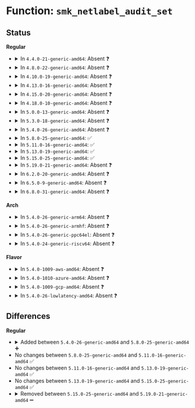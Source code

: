 # Function: <code>smk_netlabel_audit_set</code>

## Status
<b>Regular</b>
<ul>
<li>
<details>
<summary>In <code>4.4.0-21-generic-amd64</code>: Absent ❓</summary>

```json
{
  "name": "smk_netlabel_audit_set",
  "collision_type": "Unique Static",
  "inline_type": "Full",
  "funcs": [
    {
      "addr": 18446744071582400072,
      "name": "smk_netlabel_audit_set",
      "external": false,
      "loc": "security/smack/smackfs.c:193",
      "file": "security/smack/smackfs.c",
      "inline": "not declared, inlined",
      "caller_inline": [
        "security/smack/smackfs.c:smk_cipso_doi",
        "security/smack/smackfs.c:smk_unlbl_ambient",
        "security/smack/smackfs.c:smk_write_net4addr"
      ],
      "caller_func": []
    }
  ],
  "symbols": []
}
```
</details>
</li>
<li>
<details>
<summary>In <code>4.8.0-22-generic-amd64</code>: Absent ❓</summary>

```json
{
  "name": "smk_netlabel_audit_set",
  "collision_type": "Unique Static",
  "inline_type": "Full",
  "funcs": [
    {
      "addr": 18446744071582629716,
      "name": "smk_netlabel_audit_set",
      "external": false,
      "loc": "security/smack/smackfs.c:193",
      "file": "security/smack/smackfs.c",
      "inline": "not declared, inlined",
      "caller_inline": [
        "security/smack/smackfs.c:smk_write_net4addr",
        "security/smack/smackfs.c:smk_unlbl_ambient",
        "security/smack/smackfs.c:smk_cipso_doi"
      ],
      "caller_func": []
    }
  ],
  "symbols": []
}
```
</details>
</li>
<li>
<details>
<summary>In <code>4.10.0-19-generic-amd64</code>: Absent ❓</summary>

```json
{
  "name": "smk_netlabel_audit_set",
  "collision_type": "Unique Static",
  "inline_type": "Full",
  "funcs": [
    {
      "addr": 18446744071582721716,
      "name": "smk_netlabel_audit_set",
      "external": false,
      "loc": "security/smack/smackfs.c:193",
      "file": "security/smack/smackfs.c",
      "inline": "not declared, inlined",
      "caller_inline": [
        "security/smack/smackfs.c:smk_write_net4addr",
        "security/smack/smackfs.c:smk_unlbl_ambient",
        "security/smack/smackfs.c:smk_cipso_doi"
      ],
      "caller_func": []
    }
  ],
  "symbols": []
}
```
</details>
</li>
<li>
<details>
<summary>In <code>4.13.0-16-generic-amd64</code>: Absent ❓</summary>

```json
{
  "name": "smk_netlabel_audit_set",
  "collision_type": "Unique Static",
  "inline_type": "Full",
  "funcs": [
    {
      "addr": 18446744071582814425,
      "name": "smk_netlabel_audit_set",
      "external": false,
      "loc": "security/smack/smackfs.c:194",
      "file": "security/smack/smackfs.c",
      "inline": "not declared, inlined",
      "caller_inline": [
        "security/smack/smackfs.c:smk_write_net4addr",
        "security/smack/smackfs.c:smk_unlbl_ambient",
        "security/smack/smackfs.c:smk_cipso_doi"
      ],
      "caller_func": []
    }
  ],
  "symbols": []
}
```
</details>
</li>
<li>
<details>
<summary>In <code>4.15.0-20-generic-amd64</code>: Absent ❓</summary>

```json
{
  "name": "smk_netlabel_audit_set",
  "collision_type": "Unique Static",
  "inline_type": "Full",
  "funcs": [
    {
      "addr": 18446744071582971241,
      "name": "smk_netlabel_audit_set",
      "external": false,
      "loc": "security/smack/smackfs.c:194",
      "file": "security/smack/smackfs.c",
      "inline": "not declared, inlined",
      "caller_inline": [
        "security/smack/smackfs.c:smk_write_net4addr",
        "security/smack/smackfs.c:smk_unlbl_ambient",
        "security/smack/smackfs.c:smk_cipso_doi"
      ],
      "caller_func": []
    }
  ],
  "symbols": []
}
```
</details>
</li>
<li>
<details>
<summary>In <code>4.18.0-10-generic-amd64</code>: Absent ❓</summary>

```json
{
  "name": "smk_netlabel_audit_set",
  "collision_type": "Unique Static",
  "inline_type": "Full",
  "funcs": [
    {
      "addr": 18446744071583172039,
      "name": "smk_netlabel_audit_set",
      "external": false,
      "loc": "security/smack/smackfs.c:194",
      "file": "security/smack/smackfs.c",
      "inline": "not declared, inlined",
      "caller_inline": [
        "security/smack/smackfs.c:smk_write_net4addr",
        "security/smack/smackfs.c:smk_unlbl_ambient",
        "security/smack/smackfs.c:smk_cipso_doi"
      ],
      "caller_func": []
    }
  ],
  "symbols": []
}
```
</details>
</li>
<li>
<details>
<summary>In <code>5.0.0-13-generic-amd64</code>: Absent ❓</summary>

```json
{
  "name": "smk_netlabel_audit_set",
  "collision_type": "Unique Static",
  "inline_type": "Full",
  "funcs": [
    {
      "addr": 18446744071583287299,
      "name": "smk_netlabel_audit_set",
      "external": false,
      "loc": "security/smack/smackfs.c:194",
      "file": "security/smack/smackfs.c",
      "inline": "not declared, inlined",
      "caller_inline": [
        "security/smack/smackfs.c:smk_write_net4addr",
        "security/smack/smackfs.c:smk_unlbl_ambient",
        "security/smack/smackfs.c:smk_cipso_doi"
      ],
      "caller_func": []
    }
  ],
  "symbols": []
}
```
</details>
</li>
<li>
<details>
<summary>In <code>5.3.0-18-generic-amd64</code>: Absent ❓</summary>

```json
{
  "name": "smk_netlabel_audit_set",
  "collision_type": "Unique Static",
  "inline_type": "Full",
  "funcs": [
    {
      "addr": 18446744071583474697,
      "name": "smk_netlabel_audit_set",
      "external": false,
      "loc": "security/smack/smackfs.c:182",
      "file": "security/smack/smackfs.c",
      "inline": "not declared, inlined",
      "caller_inline": [
        "security/smack/smackfs.c:smk_write_net4addr",
        "security/smack/smackfs.c:smk_unlbl_ambient",
        "security/smack/smackfs.c:smk_cipso_doi"
      ],
      "caller_func": []
    }
  ],
  "symbols": []
}
```
</details>
</li>
<li>
<details>
<summary>In <code>5.4.0-26-generic-amd64</code>: Absent ❓</summary>

```json
{
  "name": "smk_netlabel_audit_set",
  "collision_type": "Unique Static",
  "inline_type": "Full",
  "funcs": [
    {
      "addr": 18446744071583580649,
      "name": "smk_netlabel_audit_set",
      "external": false,
      "loc": "security/smack/smackfs.c:182",
      "file": "security/smack/smackfs.c",
      "inline": "not declared, inlined",
      "caller_inline": [
        "security/smack/smackfs.c:smk_write_net4addr",
        "security/smack/smackfs.c:smk_unlbl_ambient",
        "security/smack/smackfs.c:smk_cipso_doi"
      ],
      "caller_func": []
    }
  ],
  "symbols": []
}
```
</details>
</li>
<li>
<details>
<summary>In <code>5.8.0-25-generic-amd64</code>: ✅</summary>

```c
void smk_netlabel_audit_set(struct netlbl_audit * nap)
```

```json
{
  "name": "smk_netlabel_audit_set",
  "collision_type": "Unique Static",
  "inline_type": "No",
  "funcs": [
    {
      "addr": 18446744071583922448,
      "name": "smk_netlabel_audit_set",
      "external": false,
      "loc": "security/smack/smackfs.c:182",
      "file": "security/smack/smackfs.c",
      "inline": "seen, unknown",
      "caller_inline": [],
      "caller_func": [
        "security/smack/smackfs.c:smk_write_net4addr",
        "security/smack/smackfs.c:smk_write_net4addr",
        "security/smack/smackfs.c:smk_unlbl_ambient",
        "security/smack/smackfs.c:smk_cipso_doi"
      ]
    }
  ],
  "symbols": [
    {
      "addr": 18446744071583922448,
      "name": "smk_netlabel_audit_set",
      "section": ".text",
      "bind": "STB_LOCAL",
      "size": 87
    }
  ]
}
```
</details>
</li>
<li>
<details>
<summary>In <code>5.11.0-16-generic-amd64</code>: ✅</summary>

```c
void smk_netlabel_audit_set(struct netlbl_audit * nap)
```

```json
{
  "name": "smk_netlabel_audit_set",
  "collision_type": "Unique Static",
  "inline_type": "No",
  "funcs": [
    {
      "addr": 18446744071584042640,
      "name": "smk_netlabel_audit_set",
      "external": false,
      "loc": "security/smack/smackfs.c:182",
      "file": "security/smack/smackfs.c",
      "inline": "seen, unknown",
      "caller_inline": [],
      "caller_func": [
        "security/smack/smackfs.c:smk_write_net4addr",
        "security/smack/smackfs.c:smk_write_net4addr",
        "security/smack/smackfs.c:smk_unlbl_ambient",
        "security/smack/smackfs.c:smk_cipso_doi"
      ]
    }
  ],
  "symbols": [
    {
      "addr": 18446744071584042640,
      "name": "smk_netlabel_audit_set",
      "section": ".text",
      "bind": "STB_LOCAL",
      "size": 88
    }
  ]
}
```
</details>
</li>
<li>
<details>
<summary>In <code>5.13.0-19-generic-amd64</code>: ✅</summary>

```c
void smk_netlabel_audit_set(struct netlbl_audit * nap)
```

```json
{
  "name": "smk_netlabel_audit_set",
  "collision_type": "Unique Static",
  "inline_type": "No",
  "funcs": [
    {
      "addr": 18446744071584071168,
      "name": "smk_netlabel_audit_set",
      "external": false,
      "loc": "security/smack/smackfs.c:182",
      "file": "security/smack/smackfs.c",
      "inline": "seen, unknown",
      "caller_inline": [],
      "caller_func": [
        "security/smack/smackfs.c:smk_write_net4addr",
        "security/smack/smackfs.c:smk_write_net4addr",
        "security/smack/smackfs.c:smk_unlbl_ambient",
        "security/smack/smackfs.c:smk_cipso_doi"
      ]
    }
  ],
  "symbols": [
    {
      "addr": 18446744071584071168,
      "name": "smk_netlabel_audit_set",
      "section": ".text",
      "bind": "STB_LOCAL",
      "size": 88
    }
  ]
}
```
</details>
</li>
<li>
<details>
<summary>In <code>5.15.0-25-generic-amd64</code>: ✅</summary>

```c
void smk_netlabel_audit_set(struct netlbl_audit * nap)
```

```json
{
  "name": "smk_netlabel_audit_set",
  "collision_type": "Unique Static",
  "inline_type": "No",
  "funcs": [
    {
      "addr": 18446744071584442976,
      "name": "smk_netlabel_audit_set",
      "external": false,
      "loc": "security/smack/smackfs.c:182",
      "file": "security/smack/smackfs.c",
      "inline": "seen, unknown",
      "caller_inline": [],
      "caller_func": [
        "security/smack/smackfs.c:smk_write_net4addr",
        "security/smack/smackfs.c:smk_write_net4addr",
        "security/smack/smackfs.c:smk_unlbl_ambient",
        "security/smack/smackfs.c:smk_cipso_doi"
      ]
    }
  ],
  "symbols": [
    {
      "addr": 18446744071584442976,
      "name": "smk_netlabel_audit_set",
      "section": ".text",
      "bind": "STB_LOCAL",
      "size": 126
    }
  ]
}
```
</details>
</li>
<li>
<details>
<summary>In <code>5.19.0-21-generic-amd64</code>: Absent ❓</summary>

```json
{
  "name": "smk_netlabel_audit_set",
  "collision_type": "Unique Static",
  "inline_type": "Full",
  "funcs": [
    {
      "addr": 18446744071585087233,
      "name": "smk_netlabel_audit_set",
      "external": false,
      "loc": "security/smack/smackfs.c:183",
      "file": "security/smack/smackfs.c",
      "inline": "not declared, inlined",
      "caller_inline": [
        "security/smack/smackfs.c:smk_write_net4addr",
        "security/smack/smackfs.c:smk_unlbl_ambient",
        "security/smack/smackfs.c:smk_cipso_doi"
      ],
      "caller_func": []
    }
  ],
  "symbols": []
}
```
</details>
</li>
<li>
<details>
<summary>In <code>6.2.0-20-generic-amd64</code>: Absent ❓</summary>

```json
{
  "name": "smk_netlabel_audit_set",
  "collision_type": "Unique Static",
  "inline_type": "Full",
  "funcs": [
    {
      "addr": 18446744071585810577,
      "name": "smk_netlabel_audit_set",
      "external": false,
      "loc": "security/smack/smackfs.c:183",
      "file": "security/smack/smackfs.c",
      "inline": "not declared, inlined",
      "caller_inline": [
        "security/smack/smackfs.c:smk_write_net4addr",
        "security/smack/smackfs.c:smk_unlbl_ambient",
        "security/smack/smackfs.c:smk_cipso_doi"
      ],
      "caller_func": []
    }
  ],
  "symbols": []
}
```
</details>
</li>
<li>
<details>
<summary>In <code>6.5.0-9-generic-amd64</code>: Absent ❓</summary>

```json
{
  "name": "smk_netlabel_audit_set",
  "collision_type": "Unique Static",
  "inline_type": "Full",
  "funcs": [
    {
      "addr": 18446744071586040801,
      "name": "smk_netlabel_audit_set",
      "external": false,
      "loc": "security/smack/smackfs.c:183",
      "file": "security/smack/smackfs.c",
      "inline": "not declared, inlined",
      "caller_inline": [
        "security/smack/smackfs.c:smk_write_net4addr",
        "security/smack/smackfs.c:smk_unlbl_ambient",
        "security/smack/smackfs.c:smk_cipso_doi"
      ],
      "caller_func": []
    }
  ],
  "symbols": []
}
```
</details>
</li>
<li>
<details>
<summary>In <code>6.8.0-31-generic-amd64</code>: Absent ❓</summary>

```json
{
  "name": "smk_netlabel_audit_set",
  "collision_type": "Unique Static",
  "inline_type": "Full",
  "funcs": [
    {
      "addr": 18446744071586290498,
      "name": "smk_netlabel_audit_set",
      "external": false,
      "loc": "security/smack/smackfs.c:183",
      "file": "security/smack/smackfs.c",
      "inline": "not declared, inlined",
      "caller_inline": [
        "security/smack/smackfs.c:smk_write_net4addr",
        "security/smack/smackfs.c:smk_unlbl_ambient",
        "security/smack/smackfs.c:smk_cipso_doi"
      ],
      "caller_func": []
    }
  ],
  "symbols": []
}
```
</details>
</li>
</ul>
<b>Arch</b>
<ul>
<li>
<details>
<summary>In <code>5.4.0-26-generic-arm64</code>: Absent ❓</summary>

```json
{
  "name": "smk_netlabel_audit_set",
  "collision_type": "Unique Static",
  "inline_type": "Full",
  "funcs": [
    {
      "addr": 18446603336495358136,
      "name": "smk_netlabel_audit_set",
      "external": false,
      "loc": "security/smack/smackfs.c:182",
      "file": "security/smack/smackfs.c",
      "inline": "not declared, inlined",
      "caller_inline": [
        "security/smack/smackfs.c:smk_write_net4addr",
        "security/smack/smackfs.c:smk_unlbl_ambient",
        "security/smack/smackfs.c:smk_cipso_doi"
      ],
      "caller_func": []
    }
  ],
  "symbols": []
}
```
</details>
</li>
<li>
<details>
<summary>In <code>5.4.0-26-generic-armhf</code>: Absent ❓</summary>

```json
{
  "name": "smk_netlabel_audit_set",
  "collision_type": "Unique Static",
  "inline_type": "Full",
  "funcs": [
    {
      "addr": 3228733624,
      "name": "smk_netlabel_audit_set",
      "external": false,
      "loc": "security/smack/smackfs.c:182",
      "file": "security/smack/smackfs.c",
      "inline": "not declared, inlined",
      "caller_inline": [
        "security/smack/smackfs.c:smk_write_net4addr",
        "security/smack/smackfs.c:smk_unlbl_ambient",
        "security/smack/smackfs.c:smk_cipso_doi"
      ],
      "caller_func": []
    }
  ],
  "symbols": []
}
```
</details>
</li>
<li>
<details>
<summary>In <code>5.4.0-26-generic-ppc64el</code>: Absent ❓</summary>

```json
{
  "name": "smk_netlabel_audit_set",
  "collision_type": "Unique Static",
  "inline_type": "Full",
  "funcs": [
    {
      "addr": 13835058055289370996,
      "name": "smk_netlabel_audit_set",
      "external": false,
      "loc": "security/smack/smackfs.c:182",
      "file": "security/smack/smackfs.c",
      "inline": "not declared, inlined",
      "caller_inline": [
        "security/smack/smackfs.c:smk_write_net4addr",
        "security/smack/smackfs.c:smk_unlbl_ambient",
        "security/smack/smackfs.c:smk_cipso_doi"
      ],
      "caller_func": []
    }
  ],
  "symbols": []
}
```
</details>
</li>
<li>
<details>
<summary>In <code>5.4.0-24-generic-riscv64</code>: Absent ❓</summary>

```json
{
  "name": "smk_netlabel_audit_set",
  "collision_type": "Unique Static",
  "inline_type": "Full",
  "funcs": [
    {
      "addr": 18446743936274566858,
      "name": "smk_netlabel_audit_set",
      "external": false,
      "loc": "security/smack/smackfs.c:182",
      "file": "security/smack/smackfs.c",
      "inline": "not declared, inlined",
      "caller_inline": [
        "security/smack/smackfs.c:smk_write_net4addr",
        "security/smack/smackfs.c:smk_unlbl_ambient",
        "security/smack/smackfs.c:smk_cipso_doi"
      ],
      "caller_func": []
    }
  ],
  "symbols": []
}
```
</details>
</li>
</ul>
<b>Flavor</b>
<ul>
<li>
<details>
<summary>In <code>5.4.0-1009-aws-amd64</code>: Absent ❓</summary>

```json
{
  "name": "smk_netlabel_audit_set",
  "collision_type": "Unique Static",
  "inline_type": "Full",
  "funcs": [
    {
      "addr": 18446744071583549385,
      "name": "smk_netlabel_audit_set",
      "external": false,
      "loc": "security/smack/smackfs.c:182",
      "file": "security/smack/smackfs.c",
      "inline": "not declared, inlined",
      "caller_inline": [
        "security/smack/smackfs.c:smk_write_net4addr",
        "security/smack/smackfs.c:smk_unlbl_ambient",
        "security/smack/smackfs.c:smk_cipso_doi"
      ],
      "caller_func": []
    }
  ],
  "symbols": []
}
```
</details>
</li>
<li>
<details>
<summary>In <code>5.4.0-1010-azure-amd64</code>: Absent ❓</summary>

```json
{
  "name": "smk_netlabel_audit_set",
  "collision_type": "Unique Static",
  "inline_type": "Full",
  "funcs": [
    {
      "addr": 18446744071583486441,
      "name": "smk_netlabel_audit_set",
      "external": false,
      "loc": "security/smack/smackfs.c:182",
      "file": "security/smack/smackfs.c",
      "inline": "not declared, inlined",
      "caller_inline": [
        "security/smack/smackfs.c:smk_write_net4addr",
        "security/smack/smackfs.c:smk_unlbl_ambient",
        "security/smack/smackfs.c:smk_cipso_doi"
      ],
      "caller_func": []
    }
  ],
  "symbols": []
}
```
</details>
</li>
<li>
<details>
<summary>In <code>5.4.0-1009-gcp-amd64</code>: Absent ❓</summary>

```json
{
  "name": "smk_netlabel_audit_set",
  "collision_type": "Unique Static",
  "inline_type": "Full",
  "funcs": [
    {
      "addr": 18446744071583533161,
      "name": "smk_netlabel_audit_set",
      "external": false,
      "loc": "security/smack/smackfs.c:182",
      "file": "security/smack/smackfs.c",
      "inline": "not declared, inlined",
      "caller_inline": [
        "security/smack/smackfs.c:smk_write_net4addr",
        "security/smack/smackfs.c:smk_unlbl_ambient",
        "security/smack/smackfs.c:smk_cipso_doi"
      ],
      "caller_func": []
    }
  ],
  "symbols": []
}
```
</details>
</li>
<li>
<details>
<summary>In <code>5.4.0-26-lowlatency-amd64</code>: Absent ❓</summary>

```json
{
  "name": "smk_netlabel_audit_set",
  "collision_type": "Unique Static",
  "inline_type": "Full",
  "funcs": [
    {
      "addr": 18446744071583630105,
      "name": "smk_netlabel_audit_set",
      "external": false,
      "loc": "security/smack/smackfs.c:182",
      "file": "security/smack/smackfs.c",
      "inline": "not declared, inlined",
      "caller_inline": [
        "security/smack/smackfs.c:smk_write_net4addr",
        "security/smack/smackfs.c:smk_unlbl_ambient",
        "security/smack/smackfs.c:smk_cipso_doi"
      ],
      "caller_func": []
    }
  ],
  "symbols": []
}
```
</details>
</li>
</ul>

## Differences
<b>Regular</b>
<ul>
<li>
<details>
<summary>Added between <code>5.4.0-26-generic-amd64</code> and <code>5.8.0-25-generic-amd64</code> ➕</summary>

```c
void smk_netlabel_audit_set(struct netlbl_audit * nap)
```
</details>
</li>
<li>
No changes between <code>5.8.0-25-generic-amd64</code> and <code>5.11.0-16-generic-amd64</code> ✅
</li>
<li>
No changes between <code>5.11.0-16-generic-amd64</code> and <code>5.13.0-19-generic-amd64</code> ✅
</li>
<li>
No changes between <code>5.13.0-19-generic-amd64</code> and <code>5.15.0-25-generic-amd64</code> ✅
</li>
<li>
<details>
<summary>Removed between <code>5.15.0-25-generic-amd64</code> and <code>5.19.0-21-generic-amd64</code> ➖</summary>

```c
void smk_netlabel_audit_set(struct netlbl_audit * nap)
```
</details>
</li>
</ul>
